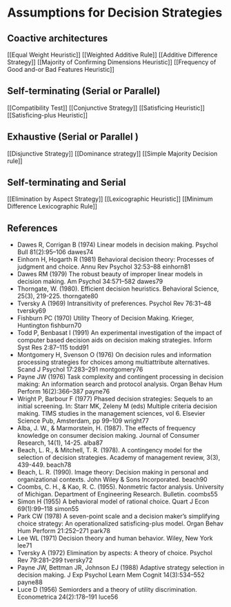 # Assumptions for Decision Strategies

## Coactive architectures

[[Equal Weight Heuristic]]
[[Weighted Additive Rule]]
[[Additive Difference Strategy]]
[[Majority of Confirming Dimensions Heuristic]]
[[Frequency of Good and-or Bad Features Heuristic]]

## Self-terminating (Serial or Parallel)

[[Compatibility Test]]
[[Conjunctive Strategy]]
[[Satisficing Heuristic]]
[[Satisficing-plus Heuristic]]
## Exhaustive (Serial or Parallel )

[[Disjunctive Strategy]]
[[Dominance strategy]]
[[Simple Majority Decision rule]]
## Self-terminating and Serial

[[Elimination by Aspect Strategy]]
[[Lexicographic Heuristic]]
[[Minimum Difference Lexicographic Rule]]
## References

  - Dawes R, Corrigan B (1974) Linear models in decision making. Psychol
    Bull 81(2):95–106
    <span id="-dawes74"></span><span id="dawes74" class="tag">dawes74</span>
  - Einhorn H, Hogarth R (1981) Behavioral decision theory: Processes of
    judgment and choice. Annu Rev Psychol 32:53–88
    <span id="-einhorn81"></span><span id="einhorn81" class="tag">einhorn81</span>
  - Dawes RM (1979) The robust beauty of improper linear models in
    decision making. Am Psychol 34:571–582
    <span id="-dawes79"></span><span id="dawes79" class="tag">dawes79</span>
  - Thorngate, W. (1980). Efficient decision heuristics. Behavioral
    Science, 25(3), 219-225.
    <span id="-thorngate80"></span><span id="thorngate80" class="tag">thorngate80</span>
  - Tversky A (1969) Intransitivity of preferences. Psychol Rev 76:31–48
    <span id="-tversky69"></span><span id="tversky69" class="tag">tversky69</span>
  - Fishburn PC (1970) Utility Theory of Decision Making. Krieger,
    Huntington
    <span id="-fishburn70"></span><span id="fishburn70" class="tag">fishburn70</span>
  - Todd P, Benbasat I (1991) An experimental investigation of the
    impact of computer based decision aids on decision making
    strategies. Inform Syst Res 2:87–115
    <span id="-todd91"></span><span id="todd91" class="tag">todd91</span>
  - Montgomery H, Svenson O (1976) On decision rules and information
    processing strategies for choices among multiattribute alternatives.
    Scand J Psychol 17:283–291
    <span id="-montgomery76"></span><span id="montgomery76" class="tag">montgomery76</span>
  - Payne JW (1976) Task complexity and contingent processing in
    decision making: An information search and protocol analysis. Organ
    Behav Hum Perform 16(2):366–387
    <span id="-payne76"></span><span id="payne76" class="tag">payne76</span>
  - Wright P, Barbour F (1977) Phased decision strategies: Sequels to an
    initial screening. In: Starr MK, Zeleny M (eds) Multiple criteria
    decision making. TIMS studies in the management sciences, vol 6.
    Elsevier Science Pub, Amsterdam, pp 99–109
    <span id="-wright77"></span><span id="wright77" class="tag">wright77</span>
  - Alba, J. W., & Marmorstein, H. (1987). The effects of frequency
    knowledge on consumer decision making. Journal of Consumer Research,
    14(1), 14-25.
    <span id="-alba87"></span><span id="alba87" class="tag">alba87</span>
  - Beach, L. R., & Mitchell, T. R. (1978). A contingency model for the
    selection of decision strategies. Academy of management review,
    3(3), 439-449.
    <span id="-beach78"></span><span id="beach78" class="tag">beach78</span>
  - Beach, L. R. (1990). Image theory: Decision making in personal and
    organizational contexts. John Wiley & Sons Incorporated.
    <span id="-beach90"></span><span id="beach90" class="tag">beach90</span>
  - Coombs, C. H., & Kao, R. C. (1955). Nonmetric factor analysis.
    University of Michigan. Department of Engineering Research.
    Bulletin.
    <span id="-coombs55"></span><span id="coombs55" class="tag">coombs55</span>
  - Simon H (1955) A behavioral model of rational choice. Quart J Econ
    69(1):99–118
    <span id="-simon55"></span><span id="simon55" class="tag">simon55</span>
  - Park CW (1978) A seven-point scale and a decision maker’s
    simplifying choice strategy: An operationalized satisficing-plus
    model. Organ Behav Hum Perform 21:252–271
    <span id="-park78"></span><span id="park78" class="tag">park78</span>
  - Lee WL (1971) Decision theory and human behavior. Wiley, New York
    <span id="-lee71"></span><span id="lee71" class="tag">lee71</span>
  - Tversky A (1972) Elimination by aspects: A theory of choice. Psychol
    Rev 79:281–299
    <span id="-tversky72"></span><span id="tversky72" class="tag">tversky72</span>
  - Payne JW, Bettman JR, Johnson EJ (1988) Adaptive strategy selection
    in decision making. J Exp Psychol Learn Mem Cognit 14(3):534–552
    <span id="-payne88"></span><span id="payne88" class="tag">payne88</span>
  - Luce D (1956) Semiorders and a theory of utility discrimination.
    Econometrica 24(2):178–191
    <span id="-luce56"></span><span id="luce56" class="tag">luce56</span>
